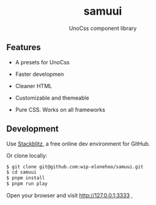 <h1 align="center">
samuui
</h1>

<p align="center">
UnoCss component library
</p>

## Features

- A presets for UnoCss

- Faster developmen

- Cleaner HTML

- Customizable and themeable

- Pure CSS. Works on all frameworks

## Development

Use [Stackblitz](https://stackblitz.com/~/github.com/wip-elonehoo/samuui), a free online dev environment for GitHub.

Or clone locally:

```bash
$ git clone git@github.com:wip-elonehoo/samuui.git
$ cd samuui
$ pnpm install
$ pnpm run play
```

Open your browser and visit http://127.0.0.1:3333 ,

